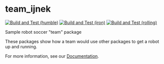# team_ijnek

[![Build and Test (humble)](../../actions/workflows/build_and_test_humble.yaml/badge.svg?branch=iron)](../../actions/workflows/build_and_test_humble.yaml?query=branch:iron)
[![Build and Test (iron)](../../actions/workflows/build_and_test_iron.yaml/badge.svg?branch=iron)](../../actions/workflows/build_and_test_iron.yaml?query=branch:iron)
[![Build and Test (rolling)](../../actions/workflows/build_and_test_rolling.yaml/badge.svg?branch=rolling)](../../actions/workflows/build_and_test_rolling.yaml?query=branch:rolling)

Sample robot soccer "team" package

These packages show how a team would use other packages to get a robot up and running.

For more information, see our [Documentation](https://team-ijnek.readthedocs.io/en/latest/).
